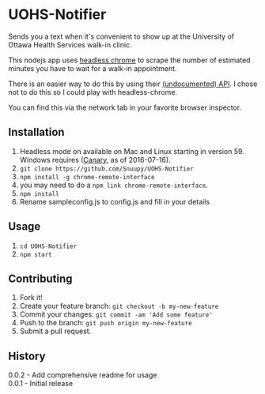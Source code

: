 # UOHS-Notifier

Sends you a text when it's convenient to show up at the University of Ottawa Health Services walk-in clinic.

This nodejs app uses [headless chrome](https://developers.google.com/web/updates/2017/04/headless-chrome) to scrape the number of estimated minutes you have to wait for a walk-in appointment.

There is an easier way to do this by using their [(undocumented) API](https://app.cliniconex.com/walkinstats?pid=co-b22fc6be-efba-4c71-9b88-45c9171b6f83&locale=en&token=jkrt54gtOU&hosturl=https://www.uottawa.ca/health/&callback=__gwt_jsonp__.P0.onSuccess). I chose not to do this so I could play with headless-chrome.

You can find this via the network tab in your favorite browser inspector.

## Installation
1. Headless mode on available on Mac and Linux starting in version 59. Windows requires ([Canary](https://www.google.com/chrome/browser/canary.html), as of 2016-07-16).
1. `git clone https://github.com/Snuupy/UOHS-Notifier`
1. `npm install -g chrome-remote-interface`
1. you may need to do a `npm link chrome-remote-interface`.
1. `npm install`
1. Rename sampleconfig.js to config.js and fill in your details


## Usage
1. `cd UOHS-Notifier`
2. `npm start`

## Contributing

1. Fork it!
2. Create your feature branch: `git checkout -b my-new-feature`
3. Commit your changes: `git commit -am 'Add some feature'`
4. Push to the branch: `git push origin my-new-feature`
5. Submit a pull request.

## History

0.0.2 - Add comprehensive readme for usage  
0.0.1 - Initial release